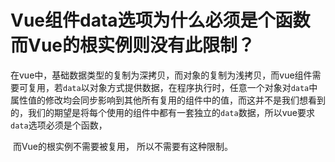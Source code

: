 # Vue组件data选项为什么必须是个函数而Vue的根实例则没有此限制？



​	在vue中，基础数据类型的复制为深拷贝，而对象的复制为浅拷贝，而vue组件需要可复用，若`data`以对象方式提供数据，在程序执行时，任意一个对象对`data`中属性值的修改均会同步影响到其他所有复用的组件中的值，而这并不是我们想看到的，我们的期望是将每个使用的组件中都有一套独立的`data`数据，所以vue要求`data`选项必须是个函数，

​	而Vue的根实例不需要被复用， 所以不需要有这种限制。